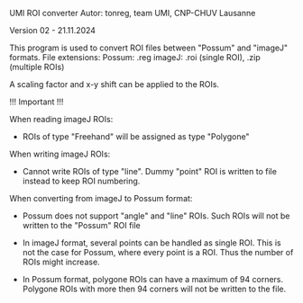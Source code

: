 UMI ROI converter
Autor: tonreg, team UMI, CNP-CHUV Lausanne
 
Version 02 - 21.11.2024

This program is used to convert ROI files between "Possum" and "imageJ" formats.
File extensions: 
Possum: .reg
imageJ: .roi (single ROI), .zip (multiple ROIs)

A scaling factor and x-y shift can be applied to the ROIs.

!!! Important !!!

When reading imageJ ROIs:

- ROIs of type "Freehand" will be assigned as type "Polygone"

When writing imageJ ROIs:

- Cannot write ROIs of type "line". Dummy "point" ROI is written to file instead to keep ROI numbering.

When converting from imageJ to Possum format:

- Possum does not support "angle" and "line" ROIs.
  Such ROIs will not be written to the "Possum" ROI file

- In imageJ format, several points can be handled as single ROI. 
  This is not the case for Possum, where every point is a ROI.
  Thus the number of ROIs might increase.

- In Possum format, polygone ROIs can have a maximum of 94 corners.
  Polygone ROIs with more then 94 corners will not be written to the file.
